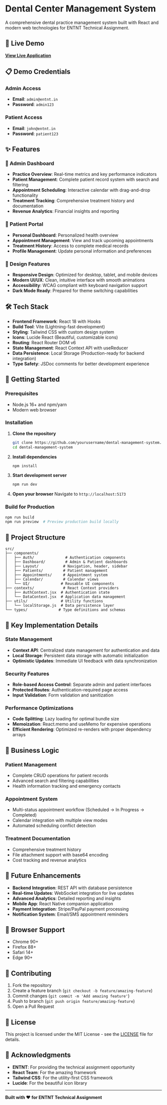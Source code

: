 # Dental Center Management System

A comprehensive dental practice management system built with React and modern web technologies for ENTNT Technical Assignment.

## 🚀 Live Demo

**[View Live Application](https://incredible-crostata-831818.netlify.app/dashboard)**

## 📋 Demo Credentials

### Admin Access
- **Email**: `admin@entnt.in`
- **Password**: `admin123`

### Patient Access
- **Email**: `john@entnt.in`
- **Password**: `patient123`

## ✨ Features

### 🏥 Admin Dashboard
- **Practice Overview**: Real-time metrics and key performance indicators
- **Patient Management**: Complete patient record system with search and filtering
- **Appointment Scheduling**: Interactive calendar with drag-and-drop functionality
- **Treatment Tracking**: Comprehensive treatment history and documentation
- **Revenue Analytics**: Financial insights and reporting

### 👤 Patient Portal
- **Personal Dashboard**: Personalized health overview
- **Appointment Management**: View and track upcoming appointments
- **Treatment History**: Access to complete medical records
- **Profile Management**: Update personal information and preferences

### 🎨 Design Features
- **Responsive Design**: Optimized for desktop, tablet, and mobile devices
- **Modern UI/UX**: Clean, intuitive interface with smooth animations
- **Accessibility**: WCAG compliant with keyboard navigation support
- **Dark Mode Ready**: Prepared for theme switching capabilities

## 🛠️ Tech Stack

- **Frontend Framework**: React 18 with Hooks
- **Build Tool**: Vite (Lightning-fast development)
- **Styling**: Tailwind CSS with custom design system
- **Icons**: Lucide React (Beautiful, customizable icons)
- **Routing**: React Router DOM v6
- **State Management**: React Context API with useReducer
- **Data Persistence**: Local Storage (Production-ready for backend integration)
- **Type Safety**: JSDoc comments for better development experience

## 🚀 Getting Started

### Prerequisites
- Node.js 16+ and npm/yarn
- Modern web browser

### Installation

1. **Clone the repository**
   ```bash
   git clone https://github.com/yourusername/dental-management-system.git
   cd dental-management-system
   ```

2. **Install dependencies**
   ```bash
   npm install
   ```

3. **Start development server**
   ```bash
   npm run dev
   ```

4. **Open your browser**
   Navigate to `http://localhost:5173`

### Build for Production

```bash
npm run build
npm run preview  # Preview production build locally
```

## 📁 Project Structure

```
src/
├── components/
│   ├── Auth/              # Authentication components
│   ├── Dashboard/         # Admin & Patient dashboards
│   ├── Layout/           # Navigation, header, sidebar
│   ├── Patients/         # Patient management
│   ├── Appointments/     # Appointment system
│   ├── Calendar/         # Calendar views
│   └── UI/              # Reusable UI components
├── contexts/             # React Context providers
│   ├── AuthContext.jsx  # Authentication state
│   └── DataContext.jsx  # Application data management
├── utils/               # Utility functions
│   └── localStorage.js  # Data persistence layer
└── types/              # Type definitions and schemas
```

## 🔧 Key Implementation Details

### State Management
- **Context API**: Centralized state management for authentication and data
- **Local Storage**: Persistent data storage with automatic initialization
- **Optimistic Updates**: Immediate UI feedback with data synchronization

### Security Features
- **Role-based Access Control**: Separate admin and patient interfaces
- **Protected Routes**: Authentication-required page access
- **Input Validation**: Form validation and sanitization

### Performance Optimizations
- **Code Splitting**: Lazy loading for optimal bundle size
- **Memoization**: React.memo and useMemo for expensive operations
- **Efficient Rendering**: Optimized re-renders with proper dependency arrays

## 🎯 Business Logic

### Patient Management
- Complete CRUD operations for patient records
- Advanced search and filtering capabilities
- Health information tracking and emergency contacts

### Appointment System
- Multi-status appointment workflow (Scheduled → In Progress → Completed)
- Calendar integration with multiple view modes
- Automated scheduling conflict detection

### Treatment Documentation
- Comprehensive treatment history
- File attachment support with base64 encoding
- Cost tracking and revenue analytics

## 🔮 Future Enhancements

- **Backend Integration**: REST API with database persistence
- **Real-time Updates**: WebSocket integration for live updates
- **Advanced Analytics**: Detailed reporting and insights
- **Mobile App**: React Native companion application
- **Payment Integration**: Stripe/PayPal payment processing
- **Notification System**: Email/SMS appointment reminders

## 📱 Browser Support

- Chrome 90+
- Firefox 88+
- Safari 14+
- Edge 90+

## 🤝 Contributing

1. Fork the repository
2. Create a feature branch (`git checkout -b feature/amazing-feature`)
3. Commit changes (`git commit -m 'Add amazing feature'`)
4. Push to branch (`git push origin feature/amazing-feature`)
5. Open a Pull Request

## 📄 License

This project is licensed under the MIT License - see the [LICENSE](LICENSE) file for details.


## 🙏 Acknowledgments

- **ENTNT**: For providing the technical assignment opportunity
- **React Team**: For the amazing framework
- **Tailwind CSS**: For the utility-first CSS framework
- **Lucide**: For the beautiful icon library

---

**Built with ❤️ for ENTNT Technical Assignment**
